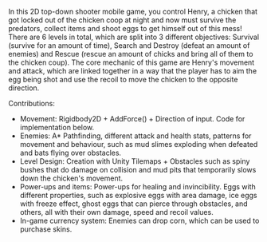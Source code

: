 In this 2D top-down shooter mobile game, you control Henry, a chicken that got locked out of the chicken coop at night and now must survive the predators, collect items and shoot eggs to get himself out of this mess!
There are 6 levels in total, which are split into 3 different objectives: Survival (survive for an amount of time), Search and Destroy (defeat an amount of enemies) and Rescue (rescue an amount of chicks and bring all of them to the chicken coup).
The core mechanic of this game are Henry's movement and attack, which are linked together in a way that the player has to aim the egg being shot and use the recoil to move the chicken to the opposite direction.

Contributions:
- Movement: Rigidbody2D + AddForce() + Direction of input. Code for implementation below.
- Enemies: A* Pathfinding, different attack and health stats, patterns for movement and behaviour, such as mud slimes exploding when defeated and bats flying over obstacles.
- Level Design: Creation with Unity Tilemaps + Obstacles such as spiny bushes that do damage on collision and mud pits that temporarily slows down the chicken's movement.
- Power-ups and items: Power-ups for healing and invincibility. Eggs with different properties, such as explosive eggs with area damage, ice eggs with freeze effect, ghost eggs that can pierce through obstacles, and others, all with their own damage, speed and recoil values.
- In-game currency system: Enemies can drop corn, which can be used to purchase skins.
